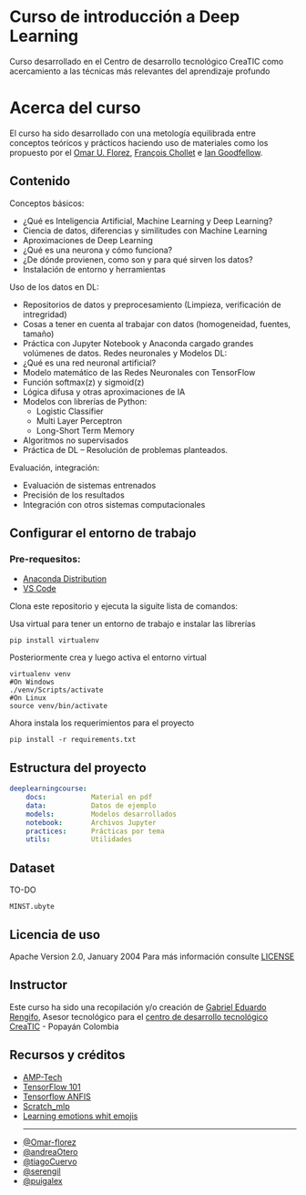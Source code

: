 # Curso de introducción a Deep Learning
Curso desarrollado en el Centro de desarrollo tecnológico CreaTIC como acercamiento a las técnicas más relevantes del aprendizaje profundo

# Acerca del curso

El curso ha sido desarrollado con una metología equilibrada entre conceptos teóricos y prácticos haciendo uso de materiales como los propuesto por el [Omar U. Florez](https://www.linkedin.com/in/omar-u-florez-35338015/), [François Chollet](https://www.linkedin.com/in/fchollet/) e [Ian Goodfellow](https://www.linkedin.com/in/ian-goodfellow-b7187213/).

## Contenido

Conceptos básicos:
* ¿Qué es Inteligencia Artificial, Machine Learning y Deep Learning?
* Ciencia de datos, diferencias y similitudes con Machine Learning
* Aproximaciones de Deep Learning
* ¿Qué es una neurona y cómo funciona?
* ¿De dónde provienen, como son y para qué sirven los datos? 
* Instalación de entorno y herramientas
  
Uso de los datos en DL:
* Repositorios de datos y preprocesamiento (Limpieza, verificación de intregridad)
* Cosas a tener en cuenta al trabajar con datos (homogeneidad, fuentes, tamaño)
* Práctica con Jupyter Notebook y Anaconda cargado grandes volúmenes de
datos.
Redes neuronales y Modelos DL:
* ¿Qué es una red neuronal artificial?
* Modelo matemático de las Redes Neuronales con TensorFlow
* Función softmax(z) y sigmoid(z)
* Lógica difusa y otras aproximaciones de IA
* Modelos con librerías de Python:
  * Logistic Classifier
  * Multi Layer Perceptron
  * Long-Short Term Memory
* Algoritmos no supervisados
* Práctica de DL – Resolución de problemas planteados.

Evaluación, integración:
* Evaluación de sistemas entrenados
* Precisión de los resultados
* Integración con otros sistemas computacionales


## Configurar el entorno de trabajo
### Pre-requesitos: 
- [Anaconda Distribution](https://www.anaconda.com/distribution/) 
- [VS Code](https://code.visualstudio.com)

Clona este repositorio y ejecuta la siguite lista de comandos:

Usa virtual para tener un entorno de trabajo e instalar las librerías
```shell
pip install virtualenv
```
Posteriormente crea y luego activa el entorno virtual
```shell
virtualenv venv
#On Windows
./venv/Scripts/activate
#On Linux
source venv/bin/activate
```
Ahora instala los requerimientos para el proyecto
```shell
pip install -r requirements.txt
```
## Estructura del proyecto

```yaml
deeplearningcourse:
    docs:           Material en pdf
    data:           Datos de ejemplo
    models:         Modelos desarrollados
    notebook:       Archivos Jupyter 
    practices:      Prácticas por tema
    utils:          Utilidades
```

## Dataset

TO-DO

```
MINST.ubyte
```
## Licencia de uso

Apache Version 2.0, January 2004
Para más información consulte [LICENSE](LICENSE)

## Instructor 
Este curso ha sido una recopilación y/o creación de [Gabriel Eduardo Rengifo](https://www.linkedin.com/in/gabriel-eduardo-rengifo-rios-685b3384/), Asesor tecnológico para el [centro de desarrollo tecnológico CreaTIC](https://www.linkedin.com/company/cluster-creatic/) - Popayán Colombia  

## Recursos y créditos

- [AMP-Tech](https://github.com/puigalex/AMP-Tech/) 
- [TensorFlow 101](https://github.com/serengil/tensorflow-101/tree/master/python)
- [Tensorflow ANFIS](https://github.com/tiagoCuervo/TensorANFIS)
- [Scratch_mlp](https://github.com/omar-florez/scratch_mlp)
- [Learning emotions whit emojis](https://github.com/omar-florez/learning_emotions_with_emojis)
  ***
- [@Omar-florez](https://github.com/omar-florez)
- [@andreaOtero](https://github.com/andreaOtero)
- [@tiagoCuervo](https://github.com/tiagoCuervo)
- [@serengil](https://github.com/serengil)
- [@puigalex](https://github.com/puigalex)